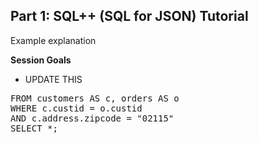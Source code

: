 ## <b>Part 1: SQL++ (SQL for JSON) Tutorial </b>

Example explanation

<b>Session Goals</b>

* UPDATE THIS

<pre id="example">
FROM customers AS c, orders AS o
WHERE c.custid = o.custid
AND c.address.zipcode = "02115"
SELECT *;
</pre>
